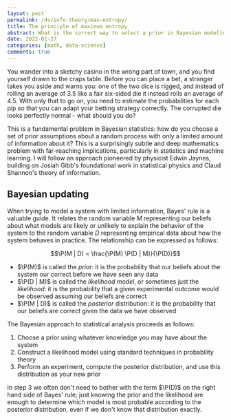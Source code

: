 ```yaml
---
layout: post
permalink: /ds/info-theory/max-entropy/
title: The principle of maximum entropy
abstract: What is the correct way to select a prior in Bayesian modeling? This is a deep question which leads naturally to the principle of maximum entropy, a fundamental tool in statistics, machine learning, and beyond.
date: 2022-01-27
categories: [math, data-science]
comments: true
---
```


You wander into a sketchy casino in the wrong part of town, and you find yourself drawn to the craps table.
Before you can place a bet, a stranger takes you aside and warns you: one of the two dice is rigged, and instead of rolling an average of 3.5 like a fair six-sided die it instead rolls an average of 4.5.
With only that to go on, you need to estimate the probabilities for each pip so that you can adapt your betting strategy correctly.
The corrupted die looks perfectly normal - what should you do?

This is a fundamental problem in Bayesian statistics: how do you choose a set of prior assumptions about a random process with only a limited amount of information about it?
This is a surprisingly subtle and deep mathematics problem with far-reaching implications, particularly in statistics and machine learning.
I will follow an approach pioneered by physicist Edwin Jaynes, building on Josiah Gibb's foundational work in statistical physics and Claud Shannon's theory of information.

## Bayesian updating

When trying to model a system with limited information, Bayes' rule is a valuable guide.
It relates the random variable $M$ representing our beliefs about what models are likely or unlikely to explain the behavior of the system to the random variable $D$ representing empirical data about how the system behaves in practice.
The relationship can be expressed as follows:

$$\P(M | D) = \frac{\P(M) \P(D | M)}{\P(D)}$$

- $\P(M)$ is called the _prior_: it is the probability that our beliefs about the system our correct before we have seen any data
- $\P(D | M)$ is called the _likelihood model_, or sometimes just the _likelihood_: it is the probability that a given experimental outcome would be observed assuming our beliefs are correct
- $\P(M | D)$ is called the _posterior_ distribution: it is the probability that our beliefs are correct given the data we have observed

The Bayesian approach to statistical analysis proceeds as follows:

1. Choose a prior using whatever knowledge you may have about the system
2. Construct a likelihood model using standard techniques in probability theory
3. Perform an experiment, compute the posterior distribution, and use this distribution as your new prior

In step 3 we often don't need to bother with the term $\P(D)$ on the right hand side of Bayes' rule; just knowing the prior and the likelihood are enough to determine which model is most probable according to the posterior distribution, even if we don't know that distribution exactly.

